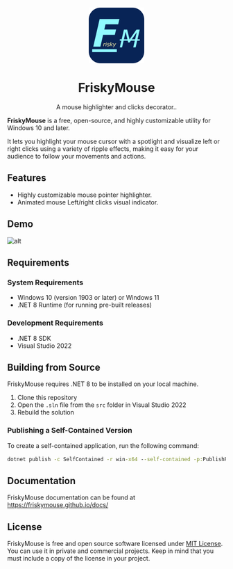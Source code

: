 <p align="center">
  <img width="128" align="center" src="src/FriskyMouse/Assets/FmLogo.png">
</p>
<h1 align="center">
  FriskyMouse
</h1>
<p align="center">
  A mouse highlighter and clicks decorator..
</p>

**FriskyMouse** is a free, open-source, and highly customizable utility for Windows 10 and later.

It lets you highlight your mouse cursor with a spotlight and visualize left or right clicks using a variety of ripple effects, making it easy for your audience to follow your movements and actions.

## Features

- Highly customizable mouse pointer highlighter.
- Animated mouse Left/right clicks visual indicator.

## Demo

![alt](screenshots/demo.gif)

## Requirements

### System Requirements

- Windows 10 (version 1903 or later) or Windows 11
- .NET 8 Runtime (for running pre-built releases)

### Development Requirements

- .NET 8 SDK
- Visual Studio 2022

## Building from Source

FriskyMouse requires .NET 8 to be installed on your local machine.

1. Clone this repository
2. Open the `.sln` file from the `src` folder in Visual Studio 2022
3. Rebuild the solution

### Publishing a Self-Contained Version

To create a self-contained application, run the following command:

```bat
dotnet publish -c SelfContained -r win-x64 --self-contained -p:PublishReadyToRun=true
```

## Documentation

FriskyMouse documentation can be found at https://friskymouse.github.io/docs/

## License

FriskyMouse is free and open source software licensed under [MIT License](https://mit-license.org/). You can use it in private and commercial projects.
Keep in mind that you must include a copy of the license in your project.

